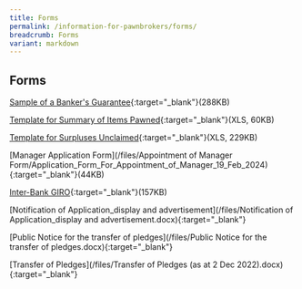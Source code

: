 ```yaml
---
title: Forms
permalink: /information-for-pawnbrokers/forms/
breadcrumb: Forms
variant: markdown
---
```

Forms
---

[Sample of a Banker's Guarantee](/files/BGTemplate(revised2Apr2019).pdf){:target="_blank"}(288KB)

[Template for Summary of Items Pawned](/files/Summaryofitemspawned(version2.0)(1Jun2012)(1).xls){:target="_blank"}(XLS, 60KB)

[Template for Surpluses Unclaimed](/files/Surplusesunclaimed(version2.0)(1Jun2012).xls){:target="_blank"}(XLS, 229KB)

[Manager Application Form](/files/Appointment of Manager Form/Application_Form_For_Appointment_of_Manager_19_Feb_2024){:target="_blank"}(44KB)

[Inter-Bank GIRO](/files/PB_03082017_GIROFORM(website_forms).pdf){:target="_blank"}(157KB)

[Notification of Application_display and advertisement](/files/Notification of Application_display and advertisement.docx){:target="_blank"}

[Public Notice for the transfer of pledges](/files/Public Notice for the transfer of pledges.docx){:target="_blank"}

[Transfer of Pledges](/files/Transfer of Pledges (as at 2 Dec 2022).docx){:target="_blank"}